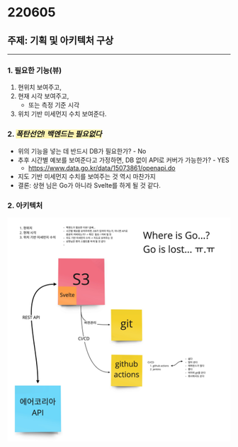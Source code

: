 # 220605

## 주제: 기획 및 아키텍처 구상

<hr/>

### 1. 필요한 기능(뷰)

1. 현위치 보여주고,
2. 현재 시각 보여주고,
   - 또는 측정 기준 시각
3. 위치 기반 미세먼지 수치 보여준다.

### 2. <span style="background-color: #fff5b1">_폭탄선언! 백엔드는 필요없다_</span>

- 위의 기능을 넣는 데 반드시 DB가 필요한가? - No
- 추후 시간별 예보를 보여준다고 가정하면, DB 없이 API로 커버가 가능한가? - YES
  - https://www.data.go.kr/data/15073861/openapi.do
- 지도 기반 미세먼지 수치를 보여주는 것 역시 마찬가지
- 결론: 상현 님은 Go가 아니라 Svelte를 하게 될 것 같다.

### 2. 아키텍처

![architecture](../img/220605_architecture.jpg)
